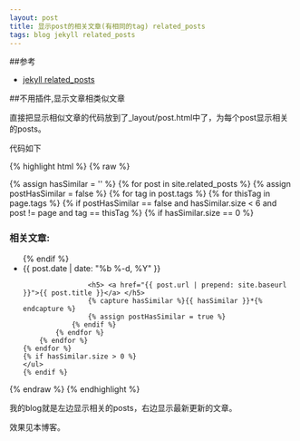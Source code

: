 ```yaml
---
layout: post
title: 显示post的相关文章(有相同的tag) related_posts
tags: blog jekyll related_posts
---
```


##参考

* [jekyll related_posts](http://zhangwenli.com/blog/2014/07/15/jekyll-related-posts-without-plugin/)


##不用插件,显示文章相类似文章

直接把显示相似文章的代码放到了_layout/post.html中了，为每个post显示相关的posts。

代码如下

{% highlight html %}
{% raw %}
<div style="float:right;">
    {% assign hasSimilar = '' %}
    {% for post in site.related_posts %}
        {% assign postHasSimilar = false %}
        {% for tag in post.tags %}
            {% for thisTag in page.tags %}
                {% if postHasSimilar == false and hasSimilar.size < 6 and post != page and tag == thisTag %}
                    {% if hasSimilar.size == 0 %}
                        <h3 class="page-heading">相关文章:</h3>
                        <ul>
                    {% endif %}
                    <li> <span class="post-meta">{{ post.date | date: "%b %-d, %Y" }}</span>

                    <h5> <a href="{{ post.url | prepend: site.baseurl }}">{{ post.title }}</a> </h5>
                    {% capture hasSimilar %}{{ hasSimilar }}*{% endcapture %}
                    {% assign postHasSimilar = true %}
                {% endif %}
            {% endfor %}
        {% endfor %}
    {% endfor %}
    {% if hasSimilar.size > 0 %}
    </ul>
    {% endif %}
</div>
{% endraw %}
{% endhighlight %}

我的blog就是左边显示相关的posts，右边显示最新更新的文章。

效果见本博客。

